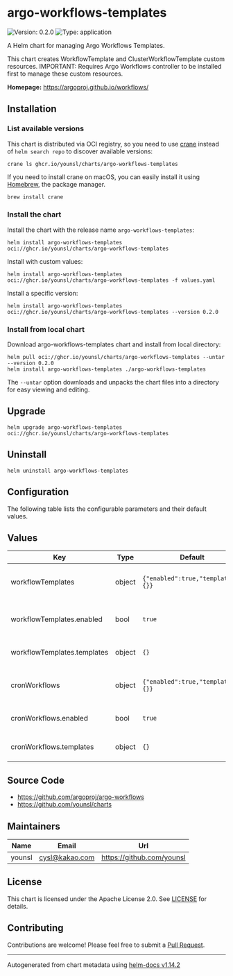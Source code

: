 # argo-workflows-templates

![Version: 0.2.0](https://img.shields.io/badge/Version-0.2.0-informational?style=flat-square) ![Type: application](https://img.shields.io/badge/Type-application-informational?style=flat-square)

A Helm chart for managing Argo Workflows Templates.

This chart creates WorkflowTemplate and ClusterWorkflowTemplate custom resources.
IMPORTANT: Requires Argo Workflows controller to be installed first to manage these custom resources.

**Homepage:** <https://argoproj.github.io/workflows/>

## Installation

### List available versions

This chart is distributed via OCI registry, so you need to use [crane](https://github.com/google/go-containerregistry/blob/main/cmd/crane/README.md) instead of `helm search repo` to discover available versions:

```console
crane ls ghcr.io/younsl/charts/argo-workflows-templates
```

If you need to install crane on macOS, you can easily install it using [Homebrew](https://brew.sh/), the package manager.

```bash
brew install crane
```

### Install the chart

Install the chart with the release name `argo-workflows-templates`:

```console
helm install argo-workflows-templates oci://ghcr.io/younsl/charts/argo-workflows-templates
```

Install with custom values:

```console
helm install argo-workflows-templates oci://ghcr.io/younsl/charts/argo-workflows-templates -f values.yaml
```

Install a specific version:

```console
helm install argo-workflows-templates oci://ghcr.io/younsl/charts/argo-workflows-templates --version 0.2.0
```

### Install from local chart

Download argo-workflows-templates chart and install from local directory:

```console
helm pull oci://ghcr.io/younsl/charts/argo-workflows-templates --untar --version 0.2.0
helm install argo-workflows-templates ./argo-workflows-templates
```

The `--untar` option downloads and unpacks the chart files into a directory for easy viewing and editing.

## Upgrade

```console
helm upgrade argo-workflows-templates oci://ghcr.io/younsl/charts/argo-workflows-templates
```

## Uninstall

```console
helm uninstall argo-workflows-templates
```

## Configuration

The following table lists the configurable parameters and their default values.

## Values

| Key | Type | Default | Description |
|-----|------|---------|-------------|
| workflowTemplates | object | `{"enabled":true,"templates":{}}` | Configuration for Argo WorkflowTemplate resources |
| workflowTemplates.enabled | bool | `true` | Enable or disable all WorkflowTemplate resources globally |
| workflowTemplates.templates | object | `{}` | WorkflowTemplate resource definitions |
| cronWorkflows | object | `{"enabled":true,"templates":{}}` | Configuration for Argo CronWorkflow resources |
| cronWorkflows.enabled | bool | `true` | Enable or disable all CronWorkflow resources globally |
| cronWorkflows.templates | object | `{}` | CronWorkflow resource definitions |

## Source Code

* <https://github.com/argoproj/argo-workflows>
* <https://github.com/younsl/charts>

## Maintainers

| Name | Email | Url |
| ---- | ------ | --- |
| younsl | <cysl@kakao.com> | <https://github.com/younsl> |

## License

This chart is licensed under the Apache License 2.0. See [LICENSE](https://github.com/younsl/younsl.github.io/blob/main/LICENSE) for details.

## Contributing

Contributions are welcome! Please feel free to submit a [Pull Request](https://github.com/younsl/younsl.github.io/pulls).

----------------------------------------------
Autogenerated from chart metadata using [helm-docs v1.14.2](https://github.com/norwoodj/helm-docs/releases/v1.14.2)
